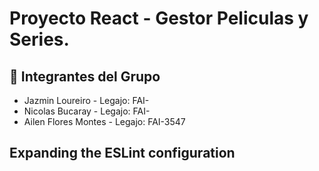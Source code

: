 # Proyecto React - Gestor Peliculas y Series.

## 👥 Integrantes del Grupo

- Jazmin Loureiro - Legajo: FAI-
- Nicolas Bucaray - Legajo: FAI-
- Ailen Flores Montes - Legajo: FAI-3547 

## Expanding the ESLint configuration

